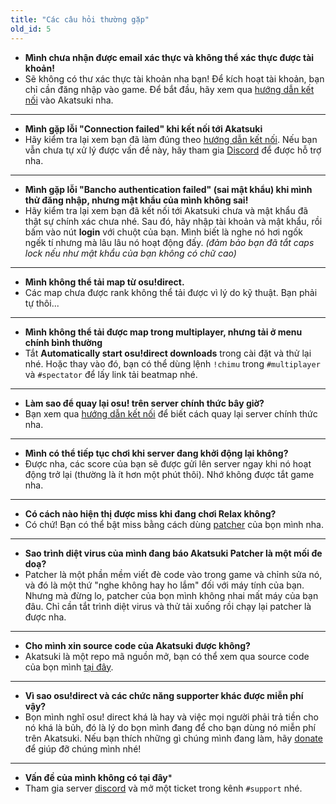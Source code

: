 ```yaml
---
title: "Các câu hỏi thường gặp"
old_id: 5
---
```


- **Mình chưa nhận được email xác thực và không thể xác thực được tài khoản!**
- Sẽ không có thư xác thực tài khoản nha bạn! Để kích hoạt tài khoản, bạn chỉ cần đăng nhập vào game. Để bắt đầu, hãy xem qua [hướng dẫn kết nối](/doc/connection_guide) vào Akatsuki nha.

-----------------------

- **Mình gặp lỗi "Connection failed" khi kết nối tới Akatsuki**  
- Hãy kiểm tra lại xem bạn đã làm đúng theo [hướng dẫn kết nối](https://akatsuki.gg/doc/connection_guide). Nếu bạn vẫn chưa tự xử lý được vấn đề này, hãy tham gia [Discord](https://akatsuki.gg/discord) để được hỗ trợ nha.

-----------------------

- **Mình gặp lỗi "Bancho authentication failed" (sai mật khẩu) khi mình thử đăng nhập, nhưng mật khẩu của mình không sai!**  
- Hãy kiểm tra lại xem bạn đã kết nối tới Akatsuki chưa và mật khẩu đã thật sự chính xác chưa nhé. Sau đó, hãy nhập tài khoản và mật khẩu, rồi bấm vào nút **login** với chuột của bạn. Mình biết là nghe nó hơi ngốk ngếk tí nhưng mà lâu lâu nó hoạt động đấy. *(đảm bảo bạn đã tắt caps lock nếu như mật khẩu của bạn không có chữ cao)*

-----------------------

- **Mình không thể tải map từ osu!direct.**
- Các map chưa được rank không thể tải được vì lý do kỹ thuật. Bạn phải tự thôi...

-----------------------

- **Mình không thể tải được map trong multiplayer, nhưng tải ở menu chính bình thường**
- Tắt **Automatically start osu!direct downloads** trong cài đặt và thử lại nhé. Hoặc thay vào đó, bạn có thể dùng lệnh `!chimu` trong `#multiplayer` và `#spectator` để lấy link tải beatmap nhé.

-----------------------

- **Làm sao để quay lại osu! trên server chính thức bây giờ?**
- Bạn xem qua [hướng dẫn kết nối](/doc/connection_guide) để biết cách quay lại server chính thức nha.

-----------------------

- **Mình có thể tiếp tục chơi khi server đang khởi động lại không?**
- Được nha, các score của bạn sẽ được gửi lên server ngay khi nó hoạt động trở lại (thường là ít hơn một phút thôi). Nhớ không được tắt game nha.

-----------------------

- **Có cách nào hiện thị được miss khi đang chơi Relax không?**
- Có chứ! Bạn có thể bật miss bằng cách dùng [patcher](https://akatsuki.gg/patcher) của bọn mình nha.

-----------------------

- **Sao trình diệt virus của mình đang báo Akatsuki Patcher là một mối đe doạ?**
- Patcher là một phần mềm viết đè code vào trong game và chỉnh sửa nó, và đó là một thứ "nghe không hay ho lắm" đối với máy tính của bạn. Nhưng mà đừng lo, patcher của bọn mình không nhai mất máy của bạn đâu. Chỉ cần tắt trình diệt virus và thử tải xuống rồi chạy lại patcher là được nha.

-----------------------

- **Cho mình xin source code của Akatsuki được không?**
-  Akatsuki là một repo mã nguồn mở, bạn có thể xem qua source code của bọn mình [tại đây](https://github.com/osuAkatsuki/).

-----------------------

- **Vì sao osu!direct và các chức năng supporter khác được miễn phí vậy?**
- Bọn mình nghĩ osu! direct khá là hay và việc mọi người phải trả tiền cho nó khá là bủh, đó là lý do bọn mình đang để cho bạn dùng nó miễn phí trên Akatsuki. Nếu bạn thích những gì chúng mình đang làm, hãy [donate](/donate) để giúp đỡ chúng mình nhé!

-----------------------

- **Vấn đề của mình không có tại đây***
- Tham gia server [discord](https://akatsuki.gg/discord) và mở một ticket trong kênh `#support` nhé.
